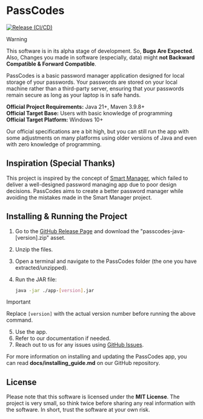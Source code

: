 # PassCodes

[![Release (CI/CD)](https://github.com/JeelDobariya38/PassCodes/actions/workflows/release.yml/badge.svg?event=release)](https://github.com/JeelDobariya38/PassCodes/actions/workflows/release.yml)

> [!WARNING]
> This software is in its alpha stage of development. So, **Bugs Are Expected**.
> Also, Changes you made in software (especially, data) might **not Backward Compatible & Forward Compatible**.

PassCodes is a basic password manager application designed for local storage of your passwords.
Your passwords are stored on your local machine rather than a third-party server, 
ensuring that your passwords remain secure as long as your laptop is in safe hands.

**Official Project Requirements:** Java 21+, Maven 3.9.8+  
**Official Target Base:** Users with basic knowledge of programming  
**Official Target Platform:** Windows 10+

Our official specifications are a bit high, 
but you can still run the app with some adjustments on many platforms using older versions of Java 
and even with zero knowledge of programming.

## Inspiration (Special Thanks)

This project is inspired by the concept of [Smart Manager](https://github.com/JeelDobariya38/Smart-Manager),
which failed to deliver a well-designed password managing app due to poor design decisions. 
PassCodes aims to create a better password manager while avoiding the mistakes made in the Smart Manager project.

## Installing & Running the Project

1. Go to the [GitHub Release Page](https://github.com/JeelDobariya38/PassCodes/releases) and download the "passcodes-java-[version].zip" asset.
2. Unzip the files.
3. Open a terminal and navigate to the PassCodes folder (the one you have extracted/unzipped).
4. Run the JAR file:

    ```bash
    java -jar ./app-[version].jar
    ```

> [!IMPORTANT] 
> Replace `[version]` with the actual version number before running the above command.

5. Use the app.
6. Refer to our documentation if needed.
7. Reach out to us for any issues using [GitHub Issues](https://github.com/JeelDobariya38/PassCodes/issues).

For more information on installing and updating the PassCodes app, 
you can read **docs/installing_guide.md** on our GitHub repository.

## License

Please note that this software is licensed under the **MIT License**. 
The project is very small, so think twice before sharing any real information with the software. 
In short, trust the software at your own risk.
